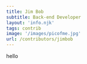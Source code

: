 ```yaml
---
title: Jim Bob
subtitle: Back-end Developer
layout: 'info.njk'
tags: contrib
image: '/images/picofme.jpg'
url: /contributors/jimbob
---
```

 hello